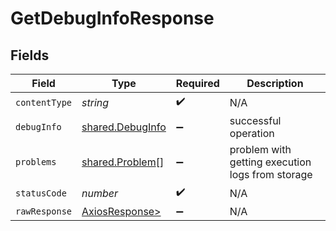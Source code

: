 # GetDebugInfoResponse


## Fields

| Field                                                    | Type                                                     | Required                                                 | Description                                              |
| -------------------------------------------------------- | -------------------------------------------------------- | -------------------------------------------------------- | -------------------------------------------------------- |
| `contentType`                                            | *string*                                                 | :heavy_check_mark:                                       | N/A                                                      |
| `debugInfo`                                              | [shared.DebugInfo](../../models/shared/debuginfo.md)     | :heavy_minus_sign:                                       | successful operation                                     |
| `problems`                                               | [shared.Problem](../../models/shared/problem.md)[]       | :heavy_minus_sign:                                       | problem with getting execution logs from storage         |
| `statusCode`                                             | *number*                                                 | :heavy_check_mark:                                       | N/A                                                      |
| `rawResponse`                                            | [AxiosResponse>](https://axios-http.com/docs/res_schema) | :heavy_minus_sign:                                       | N/A                                                      |